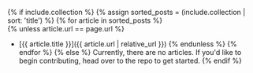 {% if include.collection %}
  {% assign sorted_posts = (include.collection | sort: 'title') %}
  {% for article in sorted_posts %}    
    {% unless article.url == page.url %}
- [{{ article.title }}]({{ article.url | relative_url }})
    {% endunless %}
  {% endfor %}
{% else %}
Currently, there are no articles. If you'd like to begin contributing, head
over to the repo to get started.
{% endif %}
